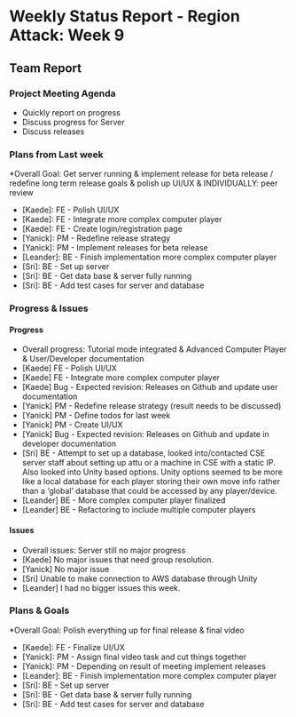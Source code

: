 # Weekly Status Report - Region Attack: Week 9

## Team Report

### Project Meeting Agenda

* Quickly report on progress
* Discuss progress for Server
* Discuss releases

### Plans from Last week
*Overall Goal: Get server running & implement release for beta release / redefine long term release goals & polish up UI/UX & INDIVIDUALLY: peer review
* [Kaede]: FE - Polish UI/UX
* [Kaede]: FE - Integrate more complex computer player
* [Kaede]: FE - Create login/registration page
* [Yanick]: PM - Redefine release strategy
* [Yanick]: PM - Implement releases for beta release
* [Leander]: BE -  Finish implementation more complex computer player
* [Sri]: BE - Set up server
* [Sri]: BE - Get data base & server fully running
* [Sri]: BE - Add test cases for server and database

### Progress & Issues

#### Progress

* Overall progress: Tutorial mode integrated & Advanced Computer Player & User/Developer documentation
* [Kaede] FE - Polish UI/UX
* [Kaede] FE - Integrate more complex computer player
* [Kaede] Bug - Expected revision: Releases on Github and update user documentation
* [Yanick] PM - Redefine release strategy (result needs to be discussed)
* [Yanick] PM - Define todos for last week
* [Yanick] PM - Create UI/UX
* [Yanick] Bug - Expected revision: Releases on Github and update in developer documentation
* [Sri] BE - Attempt to set up a database, looked into/contacted CSE server staff about setting up attu or a machine in CSE with a static IP. Also looked into Unity based options. Unity options seemed to be more like a local database for each player storing their own move info rather than a ‘global’ database that could be accessed by any player/device.
* [Leander] BE - More complex computer player finalized
* [Leander] BE - Refactoring to include multiple computer players

#### Issues
* Overall issues: Server still no major progress
* [Kaede] No major issues that need group resolution.
* [Yanick] No major issue
* [Sri] Unable to make connection to AWS database through Unity
* [Leander] I had no bigger issues this week.


### Plans & Goals
*Overall Goal: Polish everything up for final release & final video
* [Kaede]: FE - Finalize UI/UX
* [Yanick]: PM - Assign final video task and cut things together
* [Yanick]: PM - Depending on result of meeting implement releases
* [Leander]: BE -  Finish implementation more complex computer player
* [Sri]: BE - Set up server
* [Sri]: BE - Get data base & server fully running
* [Sri]: BE - Add test cases for server and database
